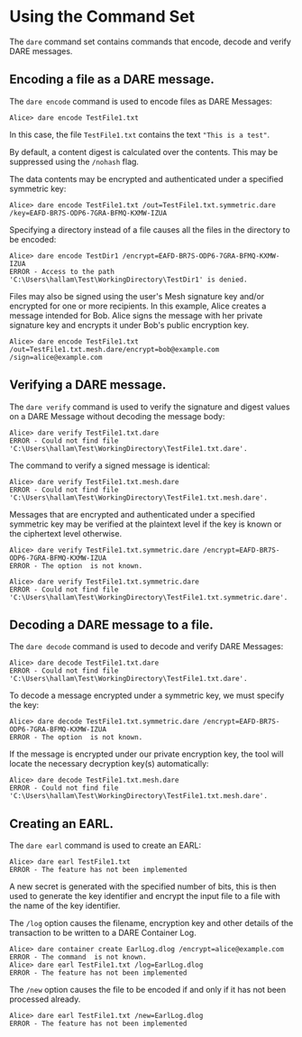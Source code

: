 
# Using the  Command Set

The `dare` command set contains commands that encode, decode and verify 
DARE messages.

## Encoding a file as a DARE message.

The `dare encode` command is used to encode files as DARE Messages:


````
Alice> dare encode TestFile1.txt
````

In this case, the file `TestFile1.txt` contains the text `"This is a test"`.

By default, a content digest is calculated over the contents. This may be 
suppressed using the `/nohash` flag.

The data contents may be encrypted and authenticated under a specified symmetric key:


````
Alice> dare encode TestFile1.txt /out=TestFile1.txt.symmetric.dare /key=EAFD-BR7S-ODP6-7GRA-BFMQ-KXMW-IZUA
````

Specifying a directory instead of a file causes all the files in the directory to be 
encoded:


````
Alice> dare encode TestDir1 /encrypt=EAFD-BR7S-ODP6-7GRA-BFMQ-KXMW-IZUA
ERROR - Access to the path 'C:\Users\hallam\Test\WorkingDirectory\TestDir1' is denied.
````

Files may also be signed using the user's Mesh signature key and/or encrypted for one
or more recipients. In this example, Alice creates a message intended for Bob.
Alice signs the message with her private signature key and encrypts it under Bob's
public encryption key.


````
Alice> dare encode TestFile1.txt /out=TestFile1.txt.mesh.dare/encrypt=bob@example.com /sign=alice@example.com
````


## Verifying a DARE message.

The `dare verify` command is used to verify the signature and 
digest values on a DARE Message without decoding the message body:


````
Alice> dare verify TestFile1.txt.dare
ERROR - Could not find file 'C:\Users\hallam\Test\WorkingDirectory\TestFile1.txt.dare'.
````

The command to verify a signed message is identical:


````
Alice> dare verify TestFile1.txt.mesh.dare
ERROR - Could not find file 'C:\Users\hallam\Test\WorkingDirectory\TestFile1.txt.mesh.dare'.
````

Messages that are encrypted and authenticated under a specified symmetric key 
may be verified at the plaintext level if the key is known or the ciphertext 
level otherwise.


````
Alice> dare verify TestFile1.txt.symmetric.dare /encrypt=EAFD-BR7S-ODP6-7GRA-BFMQ-KXMW-IZUA
ERROR - The option  is not known.
````



````
Alice> dare verify TestFile1.txt.symmetric.dare
ERROR - Could not find file 'C:\Users\hallam\Test\WorkingDirectory\TestFile1.txt.symmetric.dare'.
````

## Decoding a DARE message to a file.

The `dare decode` command is used to decode and verify DARE Messages:


````
Alice> dare decode TestFile1.txt.dare
ERROR - Could not find file 'C:\Users\hallam\Test\WorkingDirectory\TestFile1.txt.dare'.
````

To decode a message encrypted under a symmetric key, we must specify the key:


````
Alice> dare decode TestFile1.txt.symmetric.dare /encrypt=EAFD-BR7S-ODP6-7GRA-BFMQ-KXMW-IZUA
ERROR - The option  is not known.
````

If the message is encrypted under our private encryption key, the tool will locate
the necessary decryption key(s) automatically:


````
Alice> dare decode TestFile1.txt.mesh.dare
ERROR - Could not find file 'C:\Users\hallam\Test\WorkingDirectory\TestFile1.txt.mesh.dare'.
````


## Creating an EARL.

The `dare earl` command is used to create an EARL:


````
Alice> dare earl TestFile1.txt
ERROR - The feature has not been implemented
````

A new secret is generated with the specified number of bits, this is then used
to generate the key identifier and encrypt the input file to a file with the
name of the key identifier.

The `/log` option causes the filename, encryption key and other details of
the transaction to be written to a DARE Container Log.


````
Alice> dare container create EarlLog.dlog /encrypt=alice@example.com
ERROR - The command  is not known.
Alice> dare earl TestFile1.txt /log=EarlLog.dlog
ERROR - The feature has not been implemented
````

The `/new` option causes the file to be encoded if and only if it has not 
been processed already.


````
Alice> dare earl TestFile1.txt /new=EarlLog.dlog
ERROR - The feature has not been implemented
````

